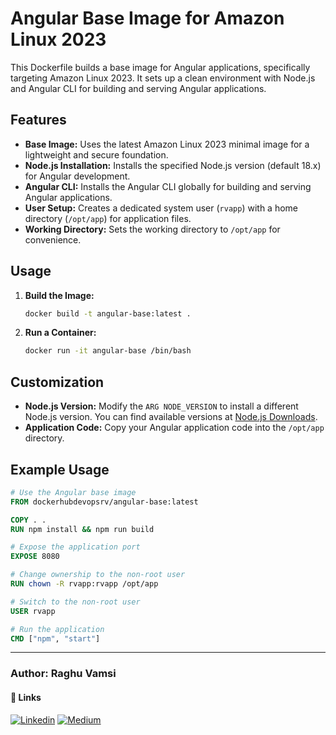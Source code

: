 # Angular Base Image for Amazon Linux 2023

This Dockerfile builds a base image for Angular applications, specifically targeting Amazon Linux 2023. It sets up a clean environment with Node.js and Angular CLI for building and serving Angular applications.

## Features

- **Base Image:** Uses the latest Amazon Linux 2023 minimal image for a lightweight and secure foundation.
- **Node.js Installation:** Installs the specified Node.js version (default 18.x) for Angular development.
- **Angular CLI:** Installs the Angular CLI globally for building and serving Angular applications.
- **User Setup:** Creates a dedicated system user (`rvapp`) with a home directory (`/opt/app`) for application files.
- **Working Directory:** Sets the working directory to `/opt/app` for convenience.

## Usage

1. **Build the Image:**

   ```bash
   docker build -t angular-base:latest .
   ```

2. **Run a Container:**

   ```bash
   docker run -it angular-base /bin/bash
   ```

## Customization

- **Node.js Version:** Modify the `ARG NODE_VERSION` to install a different Node.js version. You can find available versions at [Node.js Downloads](https://nodejs.org/en/download/).
- **Application Code:** Copy your Angular application code into the `/opt/app` directory.

## Example Usage

```Dockerfile
# Use the Angular base image
FROM dockerhubdevopsrv/angular-base:latest

COPY . .
RUN npm install && npm run build

# Expose the application port
EXPOSE 8080

# Change ownership to the non-root user
RUN chown -R rvapp:rvapp /opt/app

# Switch to the non-root user
USER rvapp

# Run the application
CMD ["npm", "start"]
```

---
### Author: Raghu Vamsi

#### 🔗 Links
[![Linkedin](https://img.shields.io/badge/-LinkedIn-blue?style=flat&logo=Linkedin&logoColor=white&link=https://www.linkedin.com/in/devops-rv/)](https://www.linkedin.com/in/devops-rv/)
[![Medium](https://img.shields.io/badge/-Medium-000000?style=flat&labelColor=000000&logo=Medium&link=https://medium.com/@DevOps-Rv)](https://medium.com/@DevOps-Rv)
